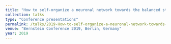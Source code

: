 ```yaml
---
title: "How to self-organize a neuronal network towards the balanced state?"
collection: talks
type: "Conference presentations"
permalink: /talks/2019-How-to-self-organize-a-neuronal-network-towards-the-balanced-state
venue: "Bernstein Conference 2019, Berlin, Germany"
year: 2019
---
```

